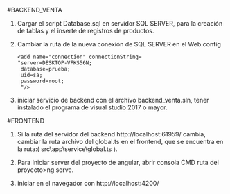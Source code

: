#BACKEND_VENTA

1.	Cargar el script Database.sql en servidor SQL SERVER, para la creación de tablas y el inserte de registros de productos.

2.	Cambiar la ruta de la nueva conexión de SQL SERVER en el Web.config

       <connectionStrings>
    
        <add name="connection" connectionString=
        "server=DESKTOP-VFKS56N;
         database=prueba;
         uid=sa;
         password=root;
         "/>  
         
      </connectionStrings>
    
3. iniciar servicio de backend con el archivo backend_venta.sln, tener instalado el programa de visual studio 2017 o mayor. 



#FRONTEND 

1.	Si la ruta del servidor del backend http://localhost:61959/ cambia, cambiar la ruta archivo del global.ts en el frontend, que se encuentra en la ruta:(          src\app\service\global.ts ).

2.	Para Iniciar server del proyecto de angular, abrir consola CMD ruta del proyecto>ng serve.

3.  iniciar en el navegador con http://localhost:4200/

